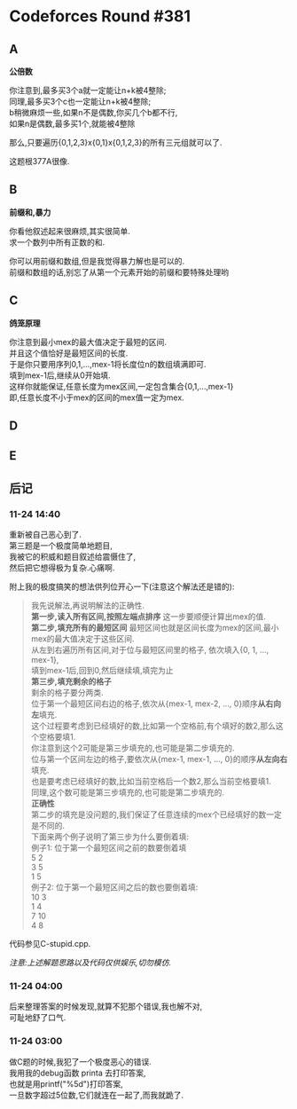 # Codeforces Round #381


## A
**公倍数**

你注意到,最多买3个a就一定能让n+k被4整除;</br>
同理,最多买3个c也一定能让n+k被4整除;</br>
b稍微麻烦一些,如果n不是偶数,你买几个b都不行,</br>
如果n是偶数,最多买1个,就能被4整除

那么,只要遍历{0,1,2,3}x{0,1}x{0,1,2,3}的所有三元组就可以了.

这题根377A很像.

## B
**前缀和,暴力**

你看他叙述起来很麻烦,其实很简单.</br>
求一个数列中所有正数的和.</br>

你可以用前缀和数组,但是我觉得暴力解也是可以的.</br>
前缀和数组的话,别忘了从第一个元素开始的前缀和要特殊处理哟</br>

## C
**鸽笼原理**

你注意到最小mex的最大值决定于最短的区间.</br>
并且这个值恰好是最短区间的长度.</br>
于是你只要用序列0,1,...,mex-1将长度位n的数组填满即可.</br>
填到mex-1后,继续从0开始填.</br>
这样你就能保证,任意长度为mex区间,一定包含集合{0,1,...,mex-1}</br>
即,任意长度不小于mex的区间的mex值一定为mex.

## D

## E

## 后记

### 11-24 14:40
重新被自己恶心到了.</br>
第三题是一个极度简单地题目,</br>
我被它的积威和题目叙述给震慑住了,</br>
然后把它想得极为复杂.心痛啊.

附上我的极度搞笑的想法供列位开心一下(注意这个解法还是错的):

> 我先说解法,再说明解法的正确性.
> </br>
> **第一步,读入所有区间,按照左端点排序**
> 这一步要顺便计算出mex的值.
> </br>
> **第二步,填充所有的最短区间**
> 最短区间也就是区间长度为mex的区间,最小mex的最大值决定于这些区间.</br>
> 从左到右遍历所有区间,对于位与最短区间里的格子, 依次填入{0, 1, ..., mex-1},</br>
> 填到mex-1后,回到0,然后继续填,填完为止
> </br>
> **第三步,填充剩余的格子**
> </br>
> 剩余的格子要分两类.
> </br>
> 位于第一个最短区间右边的格子,依次从{mex-1, mex-2, ..., 0}顺序**从右向左**填充.</br>
> 这个过程要考虑到已经填好的数,比如第一个空格前,有个填好的数2,那么这个空格要填1.</br>
> 你注意到这个2可能是第三步填充的,也可能是第二步填充的.
> </br>
> 位与第一个区间左边的格子,要依次从{mex-1, mex-1, ..., 0}的顺序**从左向右**填充.</br>
> 也是要考虑已经填好的数,比如当前空格后一个数2,那么当前空格要填1.</br>
> 同理,这个数可能是第三步填充的,也可能是第二步填充的.
> </br>
> **正确性**
> </br>
> 第二步的填充是没问题的,我们保证了任意连续的mex个已经填好的数一定是不同的.
> </br>
> 下面来两个例子说明了第三步为什么要倒着填:
> </br>
> 例子1: 位于第一个最短区间之前的数要倒着填
> </br>
> 5 2</br>
> 3 5</br>
> 1 5
> </br>
> 例子2: 位于第一个最短区间之后的数也要倒着填:
> </br>
> 10 3</br>
> 1 4</br>
> 7 10</br>
> 4 8

代码参见C-stupid.cpp.

*注意:上述解题思路以及代码仅供娱乐,切勿模仿.*

### 11-24 04:00
后来整理答案的时候发现,就算不犯那个错误,我也解不对,</br>
可耻地舒了口气.

### 11-24 03:00
做C题的时候,我犯了一个极度恶心的错误.</br>
我用我的debug函数 printa 去打印答案,</br>
也就是用printf("%5d")打印答案,</br>
一旦数字超过5位数,它们就连在一起了,而我就跪了.</br>

